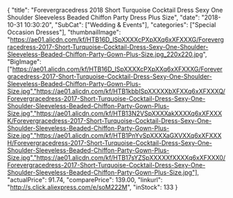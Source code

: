 {
	"title": "Forevergracedress 2018 Short Turquoise Cocktail Dress Sexy One Shoulder Sleeveless Beaded Chiffon Party Dress Plus Size",
	"date": "2018-10-31 10:30:20",
	"SubCat": ["Wedding & Events"],
	"categories": ["Special Occasion Dresses"],
	"thumbnailImage": "https://ae01.alicdn.com/kf/HTB16D_ISpXXXXcPXpXXq6xXFXXXG/Forevergracedress-2017-Short-Turquoise-Cocktail-Dress-Sexy-One-Shoulder-Sleeveless-Beaded-Chiffon-Party-Gown-Plus-Size.jpg_220x220.jpg",
	"BigImage": ["https://ae01.alicdn.com/kf/HTB16D_ISpXXXXcPXpXXq6xXFXXXG/Forevergracedress-2017-Short-Turquoise-Cocktail-Dress-Sexy-One-Shoulder-Sleeveless-Beaded-Chiffon-Party-Gown-Plus-Size.jpg","https://ae01.alicdn.com/kf/HTB1kbbISpXXXXXbXFXXq6xXFXXXQ/Forevergracedress-2017-Short-Turquoise-Cocktail-Dress-Sexy-One-Shoulder-Sleeveless-Beaded-Chiffon-Party-Gown-Plus-Size.jpg","https://ae01.alicdn.com/kf/HTB13N2VSpXXXXakXXXXq6xXFXXXK/Forevergracedress-2017-Short-Turquoise-Cocktail-Dress-Sexy-One-Shoulder-Sleeveless-Beaded-Chiffon-Party-Gown-Plus-Size.jpg","https://ae01.alicdn.com/kf/HTB1PnYvSpXXXXaGXVXXq6xXFXXXH/Forevergracedress-2017-Short-Turquoise-Cocktail-Dress-Sexy-One-Shoulder-Sleeveless-Beaded-Chiffon-Party-Gown-Plus-Size.jpg","https://ae01.alicdn.com/kf/HTB17sYZSpXXXXXfXXXXq6xXFXXX0/Forevergracedress-2017-Short-Turquoise-Cocktail-Dress-Sexy-One-Shoulder-Sleeveless-Beaded-Chiffon-Party-Gown-Plus-Size.jpg"],
	"actualPrice": 91.74,
	"comparePrice": 139.00,
	"linkurl": "http://s.click.aliexpress.com/e/soM222M",
	"inStock": 133
}
